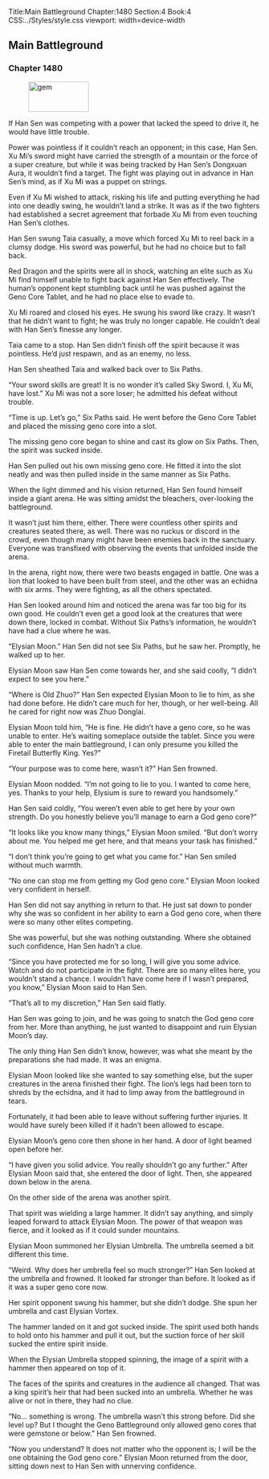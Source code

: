 Title:Main Battleground 
Chapter:1480 
Section:4 
Book:4 
CSS:../Styles/style.css 
viewport: width=device-width
  
## Main Battleground
### Chapter 1480
  
<figure>
	<img src="../Images/gem.gif" alt="gem" id="gem" width="120" height="60" />
</figure>
  

  
If Han Sen was competing with a power that lacked the speed to drive it, he would have little trouble.

Power was pointless if it couldn’t reach an opponent; in this case, Han Sen. Xu Mi’s sword might have carried the strength of a mountain or the force of a super creature, but while it was being tracked by Han Sen’s Dongxuan Aura, it wouldn’t find a target. The fight was playing out in advance in Han Sen’s mind, as if Xu Mi was a puppet on strings.

Even if Xu Mi wished to attack, risking his life and putting everything he had into one deadly swing, he wouldn’t land a strike. It was as if the two fighters had established a secret agreement that forbade Xu Mi from even touching Han Sen’s clothes.

Han Sen swung Taia casually, a move which forced Xu Mi to reel back in a clumsy dodge. His sword was powerful, but he had no choice but to fall back.

Red Dragon and the spirits were all in shock, watching an elite such as Xu Mi find himself unable to fight back against Han Sen effectively. The human’s opponent kept stumbling back until he was pushed against the Geno Core Tablet, and he had no place else to evade to.

Xu Mi roared and closed his eyes. He swung his sword like crazy. It wasn’t that he didn’t want to fight; he was truly no longer capable. He couldn’t deal with Han Sen’s finesse any longer.

Taia came to a stop. Han Sen didn’t finish off the spirit because it was pointless. He’d just respawn, and as an enemy, no less.

Han Sen sheathed Taia and walked back over to Six Paths.

“Your sword skills are great! It is no wonder it’s called Sky Sword. I, Xu Mi, have lost.” Xu Mi was not a sore loser; he admitted his defeat without trouble.

“Time is up. Let’s go,” Six Paths said. He went before the Geno Core Tablet and placed the missing geno core into a slot.

The missing geno core began to shine and cast its glow on Six Paths. Then, the spirit was sucked inside.

Han Sen pulled out his own missing geno core. He fitted it into the slot neatly and was then pulled inside in the same manner as Six Paths.

When the light dimmed and his vision returned, Han Sen found himself inside a giant arena. He was sitting amidst the bleachers, over-looking the battleground.

It wasn’t just him there, either. There were countless other spirits and creatures seated there, as well. There was no ruckus or discord in the crowd, even though many might have been enemies back in the sanctuary. Everyone was transfixed with observing the events that unfolded inside the arena.

In the arena, right now, there were two beasts engaged in battle. One was a lion that looked to have been built from steel, and the other was an echidna with six arms. They were fighting, as all the others spectated.

Han Sen looked around him and noticed the arena was far too big for its own good. He couldn’t even get a good look at the creatures that were down there, locked in combat. Without Six Paths’s information, he wouldn’t have had a clue where he was.

“Elysian Moon.” Han Sen did not see Six Paths, but he saw her. Promptly, he walked up to her.

Elysian Moon saw Han Sen come towards her, and she said coolly, “I didn’t expect to see you here.”

“Where is Old Zhuo?” Han Sen expected Elysian Moon to lie to him, as she had done before. He didn’t care much for her, though, or her well-being. All he cared for right now was Zhuo Donglai.

Elysian Moon told him, “He is fine. He didn’t have a geno core, so he was unable to enter. He’s waiting someplace outside the tablet. Since you were able to enter the main battleground, I can only presume you killed the Firetail Butterfly King. Yes?”

“Your purpose was to come here, wasn’t it?” Han Sen frowned.

Elysian Moon nodded. “I’m not going to lie to you. I wanted to come here, yes. Thanks to your help, Elysium is sure to reward you handsomely.”

Han Sen said coldly, “You weren’t even able to get here by your own strength. Do you honestly believe you’ll manage to earn a God geno core?”

“It looks like you know many things,” Elysian Moon smiled. “But don’t worry about me. You helped me get here, and that means your task has finished.”

“I don’t think you’re going to get what you came for.” Han Sen smiled without much warmth.

“No one can stop me from getting my God geno core.” Elysian Moon looked very confident in herself.

Han Sen did not say anything in return to that. He just sat down to ponder why she was so confident in her ability to earn a God geno core, when there were so many other elites competing.

She was powerful, but she was nothing outstanding. Where she obtained such confidence, Han Sen hadn’t a clue.

“Since you have protected me for so long, I will give you some advice. Watch and do not participate in the fight. There are so many elites here, you wouldn’t stand a chance. I wouldn’t have come here if I wasn’t prepared, you know,” Elysian Moon said to Han Sen.

“That’s all to my discretion,” Han Sen said flatly.

Han Sen was going to join, and he was going to snatch the God geno core from her. More than anything, he just wanted to disappoint and ruin Elysian Moon’s day.

The only thing Han Sen didn’t know, however, was what she meant by the preparations she had made. It was an enigma.

Elysian Moon looked like she wanted to say something else, but the super creatures in the arena finished their fight. The lion’s legs had been torn to shreds by the echidna, and it had to limp away from the battleground in tears.

Fortunately, it had been able to leave without suffering further injuries. It would have surely been killed if it hadn’t been allowed to escape.

Elysian Moon’s geno core then shone in her hand. A door of light beamed open before her.

“I have given you solid advice. You really shouldn’t go any further.” After Elysian Moon said that, she entered the door of light. Then, she appeared down below in the arena.

On the other side of the arena was another spirit.

That spirit was wielding a large hammer. It didn’t say anything, and simply leaped forward to attack Elysian Moon. The power of that weapon was fierce, and it looked as if it could sunder mountains.

Elysian Moon summoned her Elysian Umbrella. The umbrella seemed a bit different this time.

“Weird. Why does her umbrella feel so much stronger?” Han Sen looked at the umbrella and frowned. It looked far stronger than before. It looked as if it was a super geno core now.

Her spirit opponent swung his hammer, but she didn’t dodge. She spun her umbrella and cast Elysian Vortex.

The hammer landed on it and got sucked inside. The spirit used both hands to hold onto his hammer and pull it out, but the suction force of her skill sucked the entire spirit inside.

When the Elysian Umbrella stopped spinning, the image of a spirit with a hammer then appeared on top of it.

The faces of the spirits and creatures in the audience all changed. That was a king spirit’s heir that had been sucked into an umbrella. Whether he was alive or not in there, they had no clue.

“No… something is wrong. The umbrella wasn’t this strong before. Did she level up? But I thought the Geno Battleground only allowed geno cores that were gemstone or below.” Han Sen frowned.

“Now you understand? It does not matter who the opponent is; I will be the one obtaining the God geno core.” Elysian Moon returned from the door, sitting down next to Han Sen with unnerving confidence.
